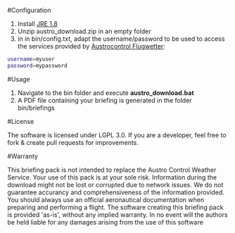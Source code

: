 #Configuration

1. Install [JRE 1.8](http://www.oracle.com/technetwork/java/javase/downloads/jre8-downloads-2133155.html)
1. Unzip austro_download.zip in an empty folder
1. in in bin/config.txt, adapt the username/password to be used to access the services provided by [Austrocontrol Flugwetter](https://www.austrocontrol.at/flugwetter):

```sh
username=myuser
password=mypassword
```

#Usage

1. Navigate to the bin folder and execute **austro_download.bat**
1. A PDF file containing your briefing is generated in the folder bin/briefings



#License

The software is licensed under LGPL 3.0. 
If you are a developer, feel free to fork & create pull requests for improvements. 

#Warranty


This briefing pack is not intended to replace the Austro Control Weather Service.
Your use of this pack is at your sole risk. Information during the download might
not be lost or corrupted due to network issues. We do not guarantee accurancy and
comprehensiveness of the information provided.
You should always use an official aeronautical documentation when preparing and
performing a flight.
The software creating this briefing pack is provided 'as-is', without any 
implied warranty. In no event will the authors be held liable for any damages 
arising from the use of this software


